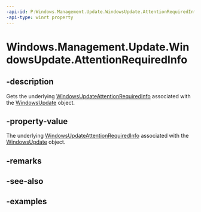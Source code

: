 ```yaml
---
-api-id: P:Windows.Management.Update.WindowsUpdate.AttentionRequiredInfo
-api-type: winrt property
---
```


# Windows.Management.Update.WindowsUpdate.AttentionRequiredInfo

<!--
public Windows.Management.Update.WindowsUpdateAttentionRequiredInfo AttentionRequiredInfo { get; }
-->


## -description
Gets the underlying [WindowsUpdateAttentionRequiredInfo](./windowsupdateattentionrequiredinfo.md) associated with the [WindowsUpdate](./windowsupdate.md) object.

## -property-value

The underlying [WindowsUpdateAttentionRequiredInfo](./windowsupdateattentionrequiredinfo.md) associated with the [WindowsUpdate](./windowsupdate.md) object.

## -remarks

## -see-also

## -examples
